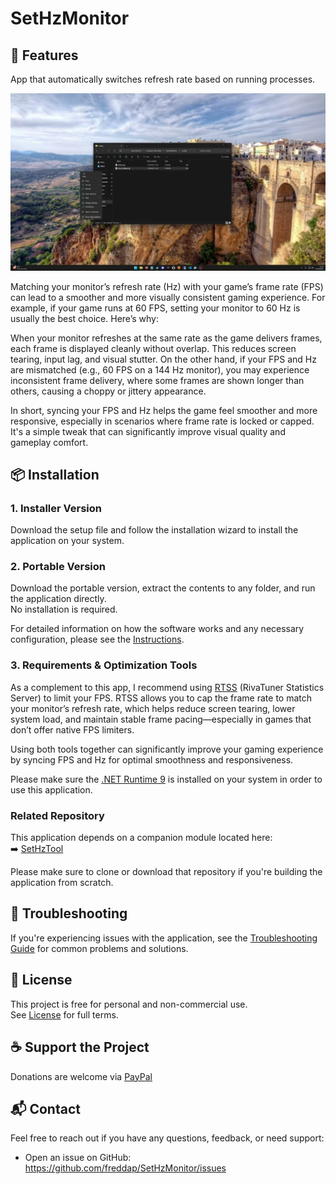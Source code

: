 # SetHzMonitor

## 🚀 Features

App that automatically switches refresh rate based on running processes.

[![Demo on YouTube](assets/IMG_0211.jpeg)](https://youtu.be/Yv9EtkBxHNE)

Matching your monitor’s refresh rate (Hz) with your game’s frame rate (FPS) can lead to a smoother and more visually consistent gaming experience. For example, if your game runs at 60 FPS, setting your monitor to 60 Hz is usually the best choice. Here’s why:

When your monitor refreshes at the same rate as the game delivers frames, each frame is displayed cleanly without overlap. This reduces screen tearing, input lag, and visual stutter. On the other hand, if your FPS and Hz are mismatched (e.g., 60 FPS on a 144 Hz monitor), you may experience inconsistent frame delivery, where some frames are shown longer than others, causing a choppy or jittery appearance.

In short, syncing your FPS and Hz helps the game feel smoother and more responsive, especially in scenarios where frame rate is locked or capped. It's a simple tweak that can significantly improve visual quality and gameplay comfort.

## 📦 Installation

### 1. Installer Version
Download the setup file and follow the installation wizard to install the application on your system.


### 2. Portable Version
Download the portable version, extract the contents to any folder, and run the application directly.  
No installation is required.


For detailed information on how the software works and any necessary configuration, please see the [Instructions](./INSTRUCTIONS.md).

### 3. Requirements & Optimization Tools

As a complement to this app, I recommend using [RTSS](https://www.guru3d.com/download/rtss-rivatuner-statistics-server-download) (RivaTuner Statistics Server) to limit your FPS. RTSS allows you to cap the frame rate to match your monitor’s refresh rate, which helps reduce screen tearing, lower system load, and maintain stable frame pacing—especially in games that don’t offer native FPS limiters.

Using both tools together can significantly improve your gaming experience by syncing FPS and Hz for optimal smoothness and responsiveness.

Please make sure the [.NET Runtime 9](https://dotnet.microsoft.com/en-us/download/dotnet/9.0/runtime) is installed on your system in order to use this application.

### Related Repository

This application depends on a companion module located here:  
➡️ [SetHzTool](https://github.com/freddap/SetHzTool)

Please make sure to clone or download that repository if you're building the application from scratch.

## 📌 Troubleshooting

If you're experiencing issues with the application, see the [Troubleshooting Guide](TROUBLESHOOTING.md) for common problems and solutions.

## 📄 License

This project is free for personal and non-commercial use.  
See [License](./LICENSE.md) for full terms.

## ☕ Support the Project

Donations are welcome via [PayPal](https://www.paypal.com/donate?business=fredrik8801@gmail.com)

## 📬 Contact

Feel free to reach out if you have any questions, feedback, or need support:

- Open an issue on GitHub: https://github.com/freddap/SetHzMonitor/issues
